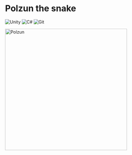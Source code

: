# **Polzun the snake**

![Unity](https://img.shields.io/badge/-Unity-000?logo=unity&logoColor=black) ![C#](https://img.shields.io/badge/-C%23-239120?logo=c-sharp&logoColor=white) 
![Git](https://img.shields.io/badge/-Git-F05032?logo=git&logoColor=white)

<img src="https://github.com/user-attachments/assets/68f5bd80-42ed-41e6-ac98-776ff5a108e6" alt="Polzun" width="400"/>
